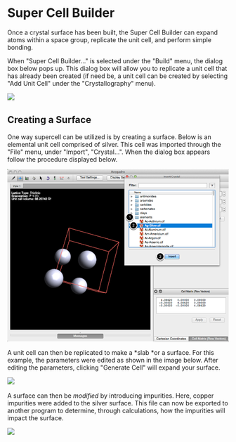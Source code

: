 # Super Cell Builder

Once a crystal surface has been built, the Super Cell Builder can expand atoms within a space group, replicate the unit cell, and perform simple bonding. 

When "Super Cell Builder..." is selected under the "Build" menu, the dialog box below pops up. This dialog box will allow you to replicate a unit cell that has already been created (if need be, a unit cell can be created by selecting "Add Unit Cell" under the "Crystallography" menu). 

![][1]

[1]: images/1-supercell/8ffd03c7-52fb-443c-a2a3-e6e7605c113e.png

## Creating a Surface 

One way supercell can be utilized is by creating a surface. Below is an elemental unit cell comprised of silver. This cell was imported through the "File" menu, under "Import", "Crystal...". When the dialog box appears follow the procedure displayed below. 

![Creating a Surface ][2]

[2]: images/1-supercell/creating-a-surface-.png

A unit cell can then be replicated to make a *slab *or a surface. For this example, the parameters were edited as shown in the image below. After editing the parameters, clicking "Generate Cell" will expand your surface.

![][3]

[3]: images/1-supercell/ec31d9a6-90a0-43ca-85f1-de1d800a9495.png

A surface can then be *modified* by introducing impurities. Here, copper impurities were added to the silver surface. This file can now be exported to another program to determine, through calculations, how the impurities will impact the surface. 

![][4]

[4]: images/1-supercell/86d36773-eb7f-4cce-9269-40feb6993009.png